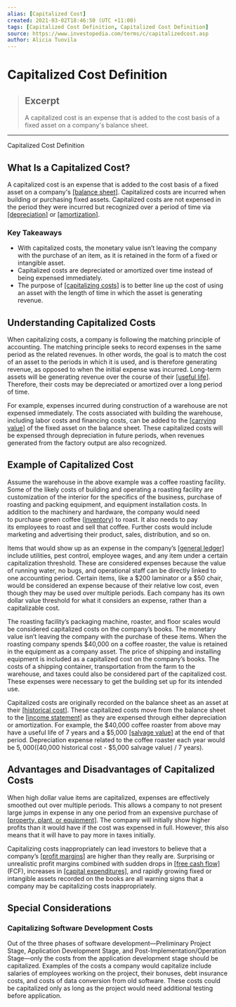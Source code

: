 ```yaml
---
alias: [Capitalized Cost]
created: 2021-03-02T18:46:50 (UTC +11:00)
tags: [Capitalized Cost Definition, Capitalized Cost Definition]
source: https://www.investopedia.com/terms/c/capitalizedcost.asp
author: Alicia Tuovila
---
```


# Capitalized Cost Definition

> ## Excerpt
> A capitalized cost is an expense that is added to the cost basis of a fixed asset on a company's balance sheet.

---

Capitalized Cost Definition
## What Is a Capitalized Cost?

A capitalized cost is an expense that is added to the cost basis of a fixed asset on a company's [[balance sheet]](https://www.investopedia.com/terms/b/balancesheet.asp). Capitalized costs are incurred when building or purchasing fixed assets. Capitalized costs are not expensed in the period they were incurred but recognized over a period of time via [[depreciation]](https://www.investopedia.com/terms/d/depreciation.asp) or [[amortization]](https://www.investopedia.com/terms/a/amortization.asp).

### Key Takeaways

-   With capitalized costs, the monetary value isn’t leaving the company with the purchase of an item, as it is retained in the form of a fixed or intangible asset.
-   Capitalized costs are depreciated or amortized over time instead of being expensed immediately.
-   The purpose of [[capitalizing costs]](https://www.investopedia.com/terms/c/capitalize.asp) is to better line up the cost of using an asset with the length of time in which the asset is generating revenue.

## Understanding Capitalized Costs

When capitalizing costs, a company is following the matching principle of accounting. The matching principle seeks to record expenses in the same period as the related revenues. In other words, the goal is to match the cost of an asset to the periods in which it is used, and is therefore generating revenue, as opposed to when the initial expense was incurred. Long-term assets will be generating revenue over the course of their [[useful life]](https://www.investopedia.com/terms/u/usefullife.asp). Therefore, their costs may be depreciated or amortized over a long period of time.

For example, expenses incurred during construction of a warehouse are not expensed immediately. The costs associated with building the warehouse, including labor costs and financing costs, can be added to the [[carrying value]](https://www.investopedia.com/terms/c/carryingvalue.asp) of the fixed asset on the balance sheet. These capitalized costs will be expensed through depreciation in future periods, when revenues generated from the factory output are also recognized.

## Example of Capitalized Cost

Assume the warehouse in the above example was a coffee roasting facility. Some of the likely costs of building and operating a roasting facility are customization of the interior for the specifics of the business, purchase of roasting and packing equipment, and equipment installation costs. In addition to the machinery and hardware, the company would need to purchase green coffee ([inventory](https://www.investopedia.com/terms/i/inventory.asp)) to roast. It also needs to pay its employees to roast and sell that coffee. Further costs would include marketing and advertising their product, sales, distribution, and so on.

Items that would show up as an expense in the company’s [[general ledger]](https://www.investopedia.com/terms/g/generalledger.asp) include utilities, pest control, employee wages, and any item under a certain capitalization threshold. These are considered expenses because the value of running water, no bugs, and operational staff can be directly linked to one accounting period. Certain items, like a $200 laminator or a $50 chair, would be considered an expense because of their relative low cost, even though they may be used over multiple periods. Each company has its own dollar value threshold for what it considers an expense, rather than a capitalizable cost.

The roasting facility’s packaging machine, roaster, and floor scales would be considered capitalized costs on the company’s books. The monetary value isn’t leaving the company with the purchase of these items. When the roasting company spends $40,000 on a coffee roaster, the value is retained in the equipment as a company asset. The price of shipping and installing equipment is included as a capitalized cost on the company’s books. The costs of a shipping container, transportation from the farm to the warehouse, and taxes could also be considered part of the capitalized cost. These expenses were necessary to get the building set up for its intended use.

Capitalized costs are originally recorded on the balance sheet as an asset at their [[historical cost]](https://www.investopedia.com/terms/h/historical-cost.asp). These capitalized costs move from the balance sheet to the [[income statement]](https://www.investopedia.com/terms/i/incomestatement.asp) as they are expensed through either depreciation or amortization. For example, the $40,000 coffee roaster from above may have a useful life of 7 years and a $5,000 [[salvage value]](https://www.investopedia.com/terms/s/salvagevalue.asp) at the end of that period. Depreciation expense related to the coffee roaster each year would be $5,000 (($40,000 historical cost - $5,000 salvage value) / 7 years).

## Advantages and Disadvantages of Capitalized Costs

When high dollar value items are capitalized, expenses are effectively smoothed out over multiple periods. This allows a company to not present large jumps in expense in any one period from an expensive purchase of [[property, plant, or equipment]](https://www.investopedia.com/terms/p/ppe.asp). The company will initially show higher profits than it would have if the cost was expensed in full. However, this also means that it will have to pay more in taxes initially.

Capitalizing costs inappropriately can lead investors to believe that a company’s [[profit margins]](https://www.investopedia.com/terms/p/profitmargin.asp) are higher than they really are. Surprising or unrealistic profit margins combined with sudden drops in [[free cash flow]](https://www.investopedia.com/terms/f/freecashflow.asp) (FCF), increases in [[capital expenditures]](https://www.investopedia.com/terms/c/capitalexpenditure.asp), and rapidly growing fixed or intangible assets recorded on the books are all warning signs that a company may be capitalizing costs inappropriately.

## Special Considerations

### Capitalizing Software Development Costs

Out of the three phases of software development—Preliminary Project Stage, Application Development Stage, and Post-Implementation/Operation Stage—only the costs from the application development stage should be capitalized. Examples of the costs a company would capitalize include salaries of employees working on the project, their bonuses, debt insurance costs, and costs of data conversion from old software. These costs could be capitalized only as long as the project would need additional testing before application.
